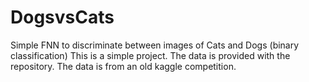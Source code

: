 # DogsvsCats
Simple FNN to discriminate between images of Cats and Dogs (binary classification)
This is a simple project. The data is provided with the repository. The data is from an old kaggle competition. 
